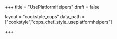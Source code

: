+++
title = "UsePlatformHelpers"
draft = false

layout = "cookstyle_cops"
data_path = ["cookstyle","cops_chef_style_useplatformhelpers"]

+++

<!-- The content of this page is automatically generated from the
cops_chef_style_useplatformhelpers.yml file in github.com/chef/cookstyle/blob/main/docs-chef-io/data/cookstyle/. -->
